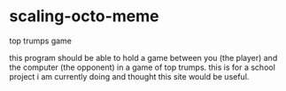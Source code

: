 # scaling-octo-meme
top trumps game

this program should be able to hold a game between you (the player) and the computer (the opponent) in a game of top trumps.
this is for a school project i am currently doing and thought this site would be useful.
